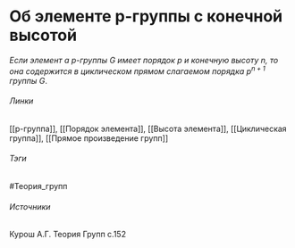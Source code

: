 # Об элементе p-группы с конечной высотой
*Если элемент $a$ $p$-группы $G$ имеет порядок $p$ и конечную высоту $n$, то она содержится в циклическом прямом слагаемом порядка $p^{n+1}$ группы $G$*.

###### Линки
 [[p-группа]], [[Порядок элемента]], [[Высота элемента]], [[Циклическая группа]], [[Прямое произведение групп]]
###### Тэги
 #Теория_групп 
###### Источники
 Курош А.Г. Теория Групп с.152